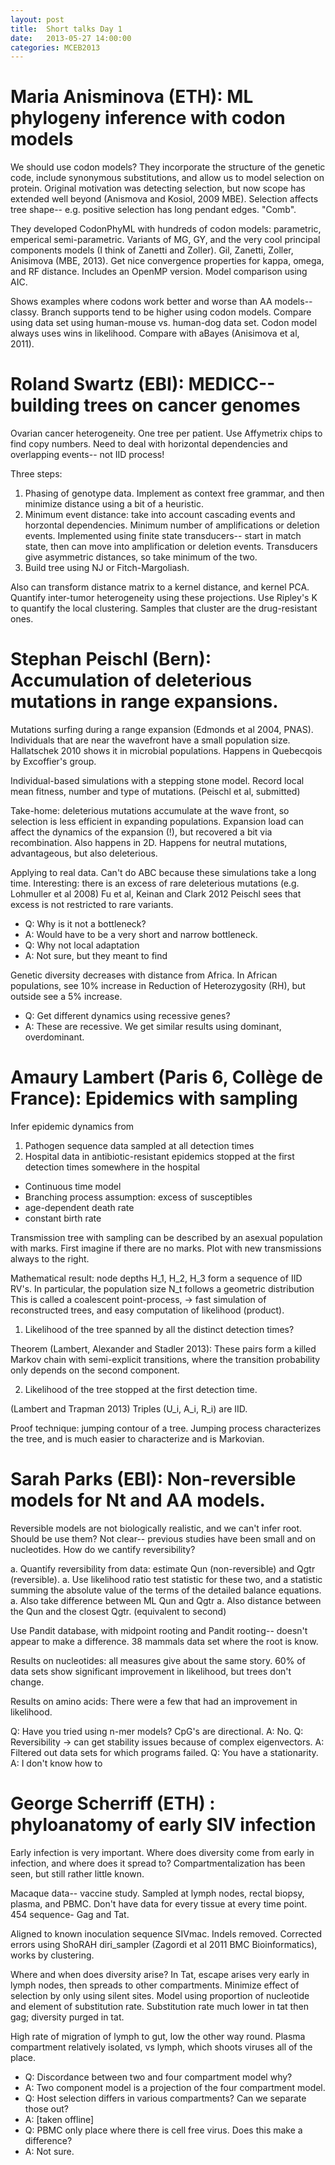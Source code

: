 ```yaml
---
layout: post
title:  Short talks Day 1
date:   2013-05-27 14:00:00
categories: MCEB2013
---
```



# Maria Anisminova (ETH): ML phylogeny inference with codon models

We should use codon models? They incorporate the structure of the genetic code, include synonymous substitutions, and allow us to model selection on protein.
Original motivation was detecting selection, but now scope has extended well beyond (Anismova and Kosiol, 2009 MBE).
Selection affects tree shape-- e.g. positive selection has long pendant edges. "Comb".

They developed CodonPhyML with hundreds of codon models: parametric, emperical semi-parametric.
Variants of MG, GY, and the very cool principal components models (I think of Zanetti and Zoller).
Gil, Zanetti, Zoller, Anisimova (MBE, 2013).
Get nice convergence properties for kappa, omega, and RF distance.
Includes an OpenMP version.
Model comparison using AIC.

Shows examples where codons work better and worse than AA models-- classy.
Branch supports tend to be higher using codon models.
Compare using data set using human-mouse vs. human-dog data set.
Codon model always uses wins in likelihood.
Compare with aBayes (Anisimova et al, 2011).

# Roland Swartz (EBI): MEDICC-- building trees on cancer genomes

Ovarian cancer heterogeneity.
One tree per patient.
Use Affymetrix chips to find copy numbers.
Need to deal with horizontal dependencies and overlapping events-- not IID process!

Three steps:

1. Phasing of genotype data. Implement as context free grammar, and then minimize distance using a bit of a heuristic.
2. Minimum event distance: take into account cascading events and horzontal dependencies.
    Minimum number of amplifications or deletion events.
    Implemented using finite state transducers-- start in match state, then can move into amplification or deletion events.
    Transducers give asymmetric distances, so take minimum of the two.
3. Build tree using NJ or Fitch-Margoliash.

Also can transform distance matrix to a kernel distance, and kernel PCA.
Quantify inter-tumor heterogeneity using these projections.
Use Ripley's K to quantify the local clustering.
Samples that cluster are the drug-resistant ones.


# Stephan Peischl (Bern): Accumulation of deleterious mutations in range expansions.

Mutations surfing during a range expansion (Edmonds et al 2004, PNAS).
Individuals that are near the wavefront have a small population size.
Hallatschek 2010 shows it in microbial populations.
Happens in Quebecqois by Excoffier's group.

Individual-based simulations with a stepping stone model.
Record local mean fitness, number and type of mutations.
(Peischl et al, submitted)

Take-home: deleterious mutations accumulate at the wave front, so selection is less efficient in expanding populations.
Expansion load can affect the dynamics of the expansion (!), but recovered a bit via recombination.
Also happens in 2D.
Happens for neutral mutations, advantageous, but also deleterious.

Applying to real data.
Can't do ABC because these simulations take a long time.
Interesting: there is an excess of rare deleterious mutations (e.g. Lohmuller et al 2008)
Fu et al, Keinan and Clark 2012
Peischl sees that excess is not restricted to rare variants.

* Q: Why is it not a bottleneck?
* A: Would have to be a very short and narrow bottleneck.
* Q: Why not local adaptation
* A: Not sure, but they meant to find

Genetic diversity decreases with distance from Africa.
In African populations, see 10% increase in Reduction of Heterozygosity (RH), but outside see a 5% increase.

* Q: Get different dynamics using recessive genes?
* A: These are recessive. We get similar results using dominant, overdominant.


# Amaury Lambert (Paris 6, Collège de France): Epidemics with sampling

Infer epidemic dynamics from

1. Pathogen sequence data sampled at all detection times
2. Hospital data in antibiotic-resistant epidemics stopped at the first detection times somewhere in the hospital

* Continuous time model
* Branching process assumption: excess of susceptibles
* age-dependent death rate
* constant birth rate

Transmission tree with sampling can be described by an asexual population with marks.
First imagine if there are no marks.
Plot with new transmissions always to the right.

Mathematical result: node depths H_1, H_2, H_3 form a sequence of IID RV's.
In particular, the population size N_t follows a geometric distribution
This is called a coalescent point-process, -> fast simulation of reconstructed trees, and easy computation of likelihood (product).

1. Likelihood of the tree spanned by all the distinct detection times?

Theorem (Lambert, Alexander and Stadler 2013): These pairs form a killed Markov chain with semi-explicit transitions, where the transition probability only depends on the second component.

2. Likelihood of the tree stopped at the first detection time.

(Lambert and Trapman 2013) Triples (U_i, A_i, R_i) are IID.

Proof technique: jumping contour of a tree. Jumping process characterizes the tree, and is much easier to characterize and is Markovian.


# Sarah Parks (EBI): Non-reversible models for Nt and AA models.

Reversible models are not biologically realistic, and we can't infer root.
Should be use them?
Not clear-- previous studies have been small and on nucleotides.
How do we cantify reversibility?

a. Quantify reversibility from data: estimate Qun (non-reversible) and Qgtr (reversible).
a. Use likelihood ratio test statistic for these two, and a statistic summing the absolute value of the terms of the detailed balance equations.
a. Also take difference between ML Qun and Qgtr
a. Also distance between the Qun and the closest Qgtr. (equivalent to second)

Use Pandit database, with midpoint rooting and Pandit rooting-- doesn't appear to make a difference.
38 mammals data set where the root is know.

Results on nucleotides: all measures give about the same story.
60% of data sets show significant improvement in likelihood, but trees don't change.

Results on amino acids:
There were a few that had an improvement in likelihood.

Q: Have you tried using n-mer models? CpG's are directional.
A: No.
Q: Reversibility -> can get stability issues because of complex eigenvectors.
A: Filtered out data sets for which programs failed.
Q: You have a stationarity.
A: I don't know how to


# George Scherriff (ETH) : phyloanatomy of early SIV infection

Early infection is very important.
Where does diversity come from early in infection, and where does it spread to?
Compartmentalization has been seen, but still rather little known.

Macaque data-- vaccine study.
Sampled at lymph nodes, rectal biopsy, plasma, and PBMC.
Don't have data for every tissue at every time point.
454 sequence- Gag and Tat.

Aligned to known inoculation sequence SIVmac.
Indels removed.
Corrected errors using ShoRAH diri_sampler (Zagordi et al 2011 BMC Bioinformatics), works by clustering.

Where and when does diversity arise?
In Tat, escape arises very early in lymph nodes, then spreads to other compartments.
Minimize effect of selection by only using silent sites.
Model using proportion of nucleotide and element of substitution rate.
Substitution rate much lower in tat then gag; diversity purged in tat.

High rate of migration of lymph to gut, low the other way round.
Plasma compartment relatively isolated, vs lymph, which shoots viruses all of the place.

* Q: Discordance between two and four compartment model why?
* A: Two component model is a projection of the four compartment model.
* Q: Host selection differs in various compartments? Can we separate those out?
* A: [taken offline]
* Q: PBMC only place where there is cell free virus. Does this make a difference?
* A: Not sure.
